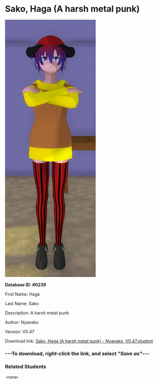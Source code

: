 # Sako, Haga (A harsh metal punk)

<img src="Files/Images/Sako, Haga (A harsh metal punk).png" title="Sako, Haga (A harsh metal punk) - Nyanako, V0.47">

**Database ID: #0239**

First Name: Haga

Last Name: Sako

Description: A harsh metal punk

Author: Nyanako

Version: V0.47

Download link: <a href="https://raw.githubusercontent.com/Arbiter1223/Daigaku-Gurashi-Custom-Students/master/Files/Studen%20Files/Sako%2C%20Haga%20(A%20harsh%20metal%20punk)%20-%20Nyanako%2C%20V0.47.student">Sako, Haga (A harsh metal punk) - Nyanako, V0.47.student</a>

### ---**To download, _right-click_ the link, and select _"Save as"_**---

### Related Students

-none-
